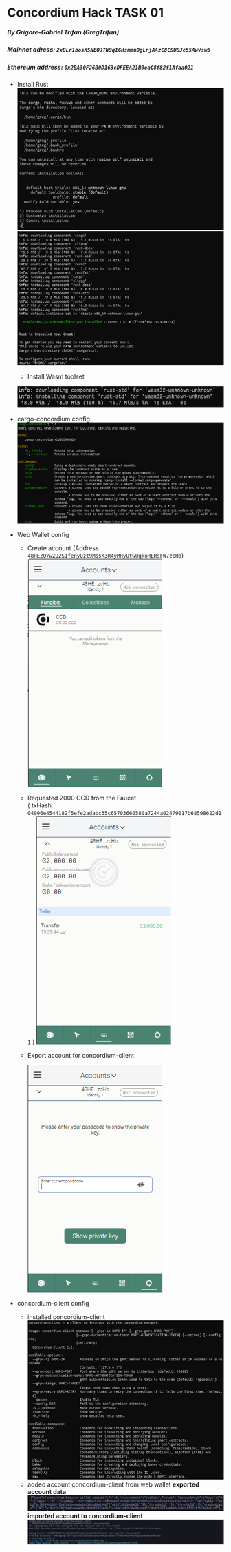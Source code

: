# Concordium Hack TASK 01
##### By Grigore-Gabriel Trifan (GregTrifan)
##### Mainnet adress: ```2xBLr1bosK5NEQJTW9q1GHsmmuDgLrjAAzC8CSUBJc55AwVsw5```
##### Ethereum address: ```0x2BA30F26B0D163cDFEEA21B9eaC8f82f1Afaa021```
* Install Rust
  ![](img/rust-cfg-01.png)
  ![](img/rust-cfg-02.png)
  * Install Wasm toolset
  
  ![](img/rust-cfg-03.png)
* cargo-concordium config
    ![](img/concordium-cfg-01.png)
* Web Wallet config
    * Create account (Address ```48HEZQ7wZU2S1fenyQzt9Ms5K3R4yMHyUtwUqkoREHsFW7zcHb```)
        ![](img/account-01.png)
    * Requested 2000 CCD from the Faucet  
    ( txHash: ```04996e4544182f5efe2adabc35c65703660580a7244a02479017b68598622d11``` )
        ![](img/faucet-result.png)
    * Export account for concordium-client

        ![](img/account-02.png)
* concordium-client config
    * installed concordium-client
     ![](img/concordium-cfg-02.png)
    * added account concordium-client from web wallet
     **exported account data**
      ![](img/account-details.png) 
      **imported account to concordium-client**
     ![](img/account-03.png)
